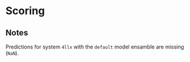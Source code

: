 # Scoring

## Notes

Predictions for system `4llx` with the `default` model ensamble are missing (`NaN`).